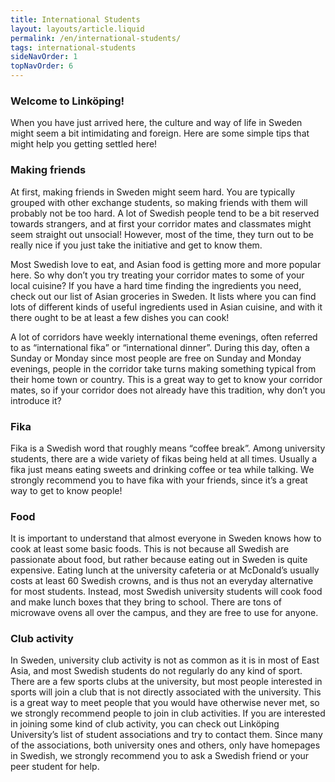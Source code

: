```yaml
---
title: International Students
layout: layouts/article.liquid
permalink: /en/international-students/
tags: international-students 
sideNavOrder: 1
topNavOrder: 6
---
```


### Welcome to Linköping!

When you have just arrived here, the culture and way of life in Sweden might seem a bit intimidating and foreign. Here are some simple tips that might help you getting settled here!

### Making friends

At first, making friends in Sweden might seem hard. You are typically grouped with other exchange students, so making friends with them will probably not be too hard. A lot of Swedish people tend to be a bit reserved towards strangers, and at first your corridor mates and classmates might seem straight out unsocial! However, most of the time, they turn out to be really nice if you just take the initiative and get to know them.

Most Swedish love to eat, and Asian food is getting more and more popular here. So why don’t you try treating your corridor mates to some of your local cuisine? If you have a hard time finding the ingredients you need, check out our list of Asian groceries in Sweden. It lists where you can find lots of different kinds of useful ingredients used in Asian cuisine, and with it there ought to be at least a few dishes you can cook!

A lot of corridors have weekly international theme evenings, often referred to as “international fika” or “international dinner”. During this day, often a Sunday or Monday since most people are free on Sunday and Monday evenings, people in the corridor take turns making something typical from their home town or country. This is a great way to get to know your corridor mates, so if your corridor does not already have this tradition, why don’t you introduce it?

### Fika

Fika is a Swedish word that roughly means “coffee break”. Among university students, there are a wide variety of fikas being held at all times. Usually a fika just means eating sweets and drinking coffee or tea while talking. We strongly recommend you to have fika with your friends, since it’s a great way to get to know people!

### Food

It is important to understand that almost everyone in Sweden knows how to cook at least some basic foods. This is not because all Swedish are passionate about food, but rather because eating out in Sweden is quite expensive. Eating lunch at the university cafeteria or at McDonald’s usually costs at least 60 Swedish crowns, and is thus not an everyday alternative for most students. Instead, most Swedish university students will cook food and make lunch boxes that they bring to school. There are tons of microwave ovens all over the campus, and they are free to use for anyone.

### Club activity

In Sweden, university club activity is not as common as it is in most of East Asia, and most Swedish students do not regularly do any kind of sport. There are a few sports clubs at the university, but most people interested in sports will join a club that is not directly associated with the university. This is a great way to meet people that you would have otherwise never met, so we strongly recommend people to join in club activities. If you are interested in joining some kind of club activity, you can check out Linköping University’s list of student associations and try to contact them. Since many of the associations, both university ones and others, only have homepages in Swedish, we strongly recommend you to ask a Swedish friend or your peer student for help.